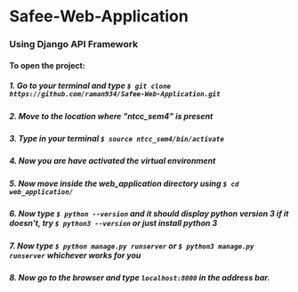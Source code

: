 # Safee-Web-Application

### Using Django API Framework

#### To open the project:

##### 1. Go to your terminal and type ``` $ git clone https://github.com/raman934/Safee-Web-Application.git ```

##### 2. Move to the location where "ntcc_sem4" is present

##### 3. Type in your terminal ``` $ source ntcc_sem4/bin/activate ```

##### 4. Now you are have activated the virtual environment

##### 5. Now move inside the web_application directory using ``` $ cd web_application/ ```

##### 6. Now type ``` $ python --version ``` and it should display python version 3 if it doesn't, try ``` $ python3 --version ``` or just install python 3

##### 7. Now type ``` $ python manage.py runserver ``` or ``` $ python3 manage.py runserver ``` whichever works for you

##### 8. Now go to the browser and type ``` localhost:8000 ``` in the address bar.
